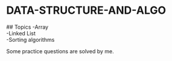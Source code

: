 # DATA-STRUCTURE-AND-ALGO
<p>
## Topics 
-Array
<br />
-Linked List
<br />
-Sorting algorithms
<br />
</p>
Some practice questions are solved by me.
